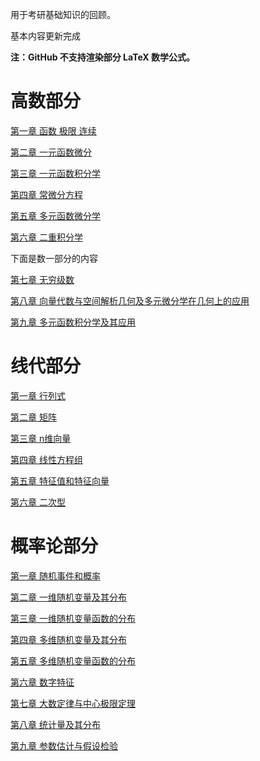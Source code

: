 用于考研基础知识的回顾。

基本内容更新完成

**注：GitHub 不支持渲染部分 LaTeX 数学公式。**
# 高数部分
[第一章 函数 极限 连续](/高数基础知识_第一章函数极限连续.md)

[第二章 一元函数微分](/高数基础知识_第二章一元函数微分.md)

[第三章 一元函数积分学](/高数基础知识_第三章一元函数积分学.md)

[第四章 常微分方程](/高数基础知识_第四章常微分方程.md)

[第五章 多元函数微分学](/高数基础知识_第五章多元函数微分学.md)

[第六章 二重积分学](/高数基础知识_第六章二重积分学.md)

下面是数一部分的内容

[第七章 无穷级数](/高数基础知识_第七章无穷级数.md)

[第八章 向量代数与空间解析几何及多元微分学在几何上的应用](/高数基础知识_第八章向量代数与空间解析几何及多元微分学在几何上的应用.md)

[第九章 多元函数积分学及其应用](/高数基础知识_第九章多元函数积分学及其应用.md)

# 线代部分

[第一章 行列式](线代基础知识_第一章行列式.md)

[第二章 矩阵](线代基础知识_第二章矩阵.md)

[第三章 n维向量](线代基础知识_第三章n维向量.md)

[第四章 线性方程组](线代基础知识_第四章线性方程组.md)

[第五章 特征值和特征向量](线代基础知识_第五章特征值和特征向量.md)

[第六章 二次型](线代基础知识_第六章二次型.md)

# 概率论部分

[第一章 随机事件和概率](概率论基础知识_第一章.md)

[第二章 一维随机变量及其分布](概率论基础知识_第二章.md)

[第三章 一维随机变量函数的分布](概率论基础知识_第三章.md)

[第四章 多维随机变量及其分布](概率论基础知识_第四章.md)

[第五章 多维随机变量函数的分布](概率论基础知识_第五章.md)

[第六章 数字特征](概率论基础知识_第六章.md)

[第七章 大数定律与中心极限定理](概率论基础知识_第七章.md)

[第八章 统计量及其分布](概率论基础知识_第八章.md)

[第九章 参数估计与假设检验](概率论基础知识_第九章.md)







